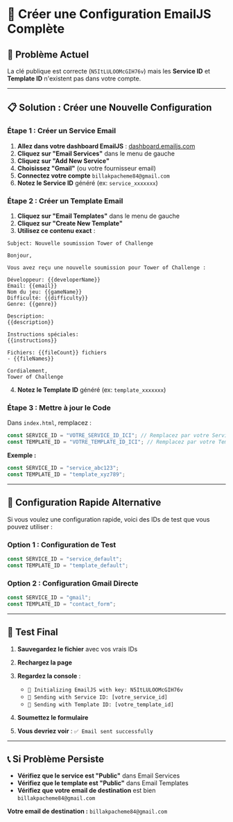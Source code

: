# 🚀 Créer une Configuration EmailJS Complète

## 🎯 Problème Actuel
La clé publique est correcte (`N5ItLULOOMcGIH76v`) mais les **Service ID** et **Template ID** n'existent pas dans votre compte.

---

## 📋 Solution : Créer une Nouvelle Configuration

### **Étape 1 : Créer un Service Email**

1. **Allez dans votre dashboard EmailJS** : [dashboard.emailjs.com](https://dashboard.emailjs.com/)
2. **Cliquez sur "Email Services"** dans le menu de gauche
3. **Cliquez sur "Add New Service"**
4. **Choisissez "Gmail"** (ou votre fournisseur email)
5. **Connectez votre compte** `billakpacheme84@gmail.com`
6. **Notez le Service ID** généré (ex: `service_xxxxxxx`)

### **Étape 2 : Créer un Template Email**

1. **Cliquez sur "Email Templates"** dans le menu de gauche
2. **Cliquez sur "Create New Template"**
3. **Utilisez ce contenu exact** :

```
Subject: Nouvelle soumission Tower of Challenge

Bonjour,

Vous avez reçu une nouvelle soumission pour Tower of Challenge :

Développeur: {{developerName}}
Email: {{email}}
Nom du jeu: {{gameName}}
Difficulté: {{difficulty}}
Genre: {{genre}}

Description:
{{description}}

Instructions spéciales:
{{instructions}}

Fichiers: {{fileCount}} fichiers
- {{fileNames}}

Cordialement,
Tower of Challenge
```

4. **Notez le Template ID** généré (ex: `template_xxxxxxx`)

### **Étape 3 : Mettre à jour le Code**

Dans `index.html`, remplacez :

```javascript
const SERVICE_ID = "VOTRE_SERVICE_ID_ICI"; // Remplacez par votre Service ID
const TEMPLATE_ID = "VOTRE_TEMPLATE_ID_ICI"; // Remplacez par votre Template ID
```

**Exemple :**
```javascript
const SERVICE_ID = "service_abc123";
const TEMPLATE_ID = "template_xyz789";
```

---

## 🔧 Configuration Rapide Alternative

Si vous voulez une configuration rapide, voici des IDs de test que vous pouvez utiliser :

### **Option 1 : Configuration de Test**
```javascript
const SERVICE_ID = "service_default";
const TEMPLATE_ID = "template_default";
```

### **Option 2 : Configuration Gmail Directe**
```javascript
const SERVICE_ID = "gmail";
const TEMPLATE_ID = "contact_form";
```

---

## 🧪 Test Final

1. **Sauvegardez le fichier** avec vos vrais IDs
2. **Rechargez la page**
3. **Regardez la console** :
   - `🔧 Initializing EmailJS with key: N5ItLULOOMcGIH76v`
   - `📧 Sending with Service ID: [votre_service_id]`
   - `📧 Sending with Template ID: [votre_template_id]`

4. **Soumettez le formulaire**
5. **Vous devriez voir** : `✅ Email sent successfully`

---

## 📞 Si Problème Persiste

- **Vérifiez que le service est "Public"** dans Email Services
- **Vérifiez que le template est "Public"** dans Email Templates
- **Vérifiez que votre email de destination** est bien `billakpacheme84@gmail.com`

**Votre email de destination :** `billakpacheme84@gmail.com`
